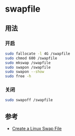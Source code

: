 # swapfile

## 用法

### 开启

```bash
sudo fallocate -l 4G /swapfile
sudo chmod 600 /swapfile
sudo mkswap /swapfile
sudo swapon /swapfile
sudo swapon --show
sudo free -h
```

### 关闭

```bash
sudo swapoff /swapfile
```

## 参考

- [Create a Linux Swap File](https://linuxize.com/post/create-a-linux-swap-file/)